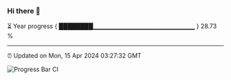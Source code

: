 ### Hi there 👋

⏳ Year progress { ████████▁▁▁▁▁▁▁▁▁▁▁▁▁▁▁▁▁▁▁▁▁▁ } 28.73 %

---

⏰ Updated on Mon, 15 Apr 2024 03:27:32 GMT

![Progress Bar CI](https://github.com/liununu/liununu/workflows/Progress%20Bar%20CI/badge.svg)
